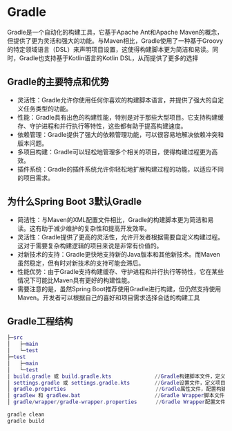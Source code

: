 # Gradle

Gradle是一个自动化的构建工具，它基于Apache Ant和Apache Maven的概念，但提供了更为灵活和强大的功能。与Maven相比，Gradle使用了一种基于Groovy的特定领域语言（DSL）来声明项目设置，这使得构建脚本更为简洁和易读。同时，Gradle也支持基于Kotlin语言的Kotlin DSL，从而提供了更多的选择



## Gradle的主要特点和优势

- 灵活性：Gradle允许你使用任何你喜欢的构建脚本语言，并提供了强大的自定义任务类型的功能。
- 性能：Gradle具有出色的构建性能，特别是对于那些大型项目。它支持构建缓存、守护进程和并行执行等特性，这些都有助于提高构建速度。
- 依赖管理：Gradle提供了强大的依赖管理功能，可以很容易地解决依赖冲突和版本问题。
- 多项目构建：Gradle可以轻松地管理多个相关的项目，使得构建过程更为高效。
- 插件系统：Gradle的插件系统允许你轻松地扩展构建过程的功能，以适应不同的项目需求。



## 为什么Spring Boot 3默认Gradle

- 简洁性：与Maven的XML配置文件相比，Gradle的构建脚本更为简洁和易读。这有助于减少维护的复杂性和提高开发效率。
- 灵活性：Gradle提供了更高的灵活性，允许开发者根据需要自定义构建过程。这对于需要复杂构建逻辑的项目来说是非常有价值的。
- 对新技术的支持：Gradle更快地支持新的Java版本和其他新技术。而Maven虽然稳定，但有时对新技术的支持可能会滞后。
- 性能优势：由于Gradle支持构建缓存、守护进程和并行执行等特性，它在某些情况下可能比Maven具有更好的构建性能。
- 需要注意的是，虽然Spring Boot推荐使用Gradle进行构建，但仍然支持使用Maven。开发者可以根据自己的喜好和项目需求选择合适的构建工具



## Gradle工程结构

```lua
├─src
│   ├─main
│   └─test
├─test
│   ├─main
│   └─test 
│ build.gradle 或 build.gradle.kts              //Gradle构建脚本文件，定义项目的构建逻辑、配置、依赖关系等。
│ settings.gradle 或 settings.gradle.kts        //Gradle设置文件，定义项目的根目录、子项目等。
│ gradle.properties                             //Gradle属性文件，配置构建过程中的属性，如JVM参数、项目版本等。
│ gradlew 和 gradlew.bat                        //Gradle Wrapper脚本文件，用于确保团队成员使用相同版本的Gradle。
│ gradle/wrapper/gradle-wrapper.properties      //Gradle Wrapper配置文件，指定Gradle版本和下载地址。
```

```bash
gradle clean
gradle build
```